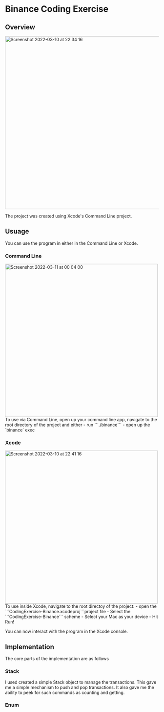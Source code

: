 # Binance Coding Exercise

## Overview
<img width="565" alt="Screenshot 2022-03-10 at 22 34 16" src="https://user-images.githubusercontent.com/3674185/157766900-5c7592cb-7f65-4798-bf78-5bc4a0a02ad0.png">

The project was created using Xcode's Command Line project.

## Usuage
You can use the program in either in the Command Line or Xcode.

### Command Line
<img width="500" alt="Screenshot 2022-03-11 at 00 04 00" src="https://user-images.githubusercontent.com/3674185/157776093-e2f66d65-7d10-4291-8470-870e7be88f1b.png">
To use via Command Line, open up your command line app, navigate to the root directory of the project and either
- run ```./binance```
- open up the `binance` exec

### Xcode
<img width="500" alt="Screenshot 2022-03-10 at 22 41 16" src="https://user-images.githubusercontent.com/3674185/157767094-f9cac9ea-2ab5-4b11-8be5-471d0cedb1d6.png">
To use inside Xcode, navigate to the root directoy of the project:
- open the ```CodingExercise-Binance.xcodeproj```project file
- Select the ```CodingExercise-Binance``` scheme
- Select your Mac as your device
- Hit Run!

You can now interact with the program in the Xcode console.


## Implementation

The core parts of the implementation are as follows

### Stack

I used created a simple Stack object to manage the transactions. This gave me a simple mechanism to push and pop transactions. It also gave me the ability to peek for such commands as counting and getting.

### Enum
